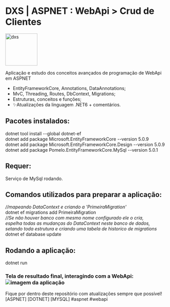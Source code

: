 # DXS | ASPNET : WebApi > Crud de Clientes
<img src="https://dataxstudios.com.br/assets/images/logo_DXS_400_190.png" alt="dxs" width="100"/> 

Aplicação e estudo dos conceitos avançados de programação de WebApi em ASPNET

- EntityFrameworkCore, Annotations, DataAnnotations;
- MvC, Threading, Routes, DbContext, Migrations;
- Estruturas, conceitos e funções;
- ✨Atualizações da linguagem .NET6 + comentários.

## Pacotes instalados:
dotnet tool install --global dotnet-ef<br>
dotnet add package Microsoft.EntityFrameworkCore --version 5.0.9<br>
dotnet add package Microsoft.EntityFrameworkCore.Design --version 5.0.9<br>
dotnet add package Pomelo.EntityFrameworkCore.MySql --version 5.0.1

## Requer:
Serviço de MySql rodando.

## Comandos utilizados para preparar a aplicação:
_//mapeando DataContext e criando a 'PrimeiraMigration'_<br>
dotnet ef migrations add PrimeiraMigration<br>
_//Se não houver banco com mesmo nome configurado ele o cria, <br>
espelha todas as mudanças do DataContext neste banco de dados,<br>
setando toda estrutura e criando uma tabela de historico de migrations_
dotnet ef database update

## Rodando a aplicação:
dotnet run

### Tela de resultado final, interagindo com a WebApi:<br>![imagem da aplicação](https://dataxstudios.com.br/assets/images/github/aspnet_webapi_crud_clients_1.PNG)
Fique por dentro deste repositório com atualizações sempre que possível!<br>[ASPNET] [DOTNET] [MYSQL] #aspnet #webapi
